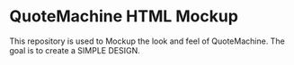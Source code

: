 QuoteMachine HTML Mockup
========================

This repository is used to Mockup the look and feel of QuoteMachine. The
goal is to create a SIMPLE DESIGN.
